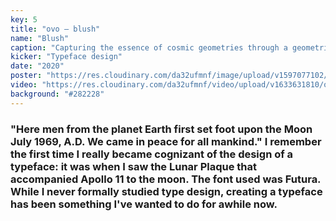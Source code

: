 ```yaml
---
key: 5
title: "ovo – blush"
name: "Blush"
caption: "Capturing the essence of cosmic geometries through a geometric typeface ✨."
kicker: "Typeface design"
date: "2020"
poster: "https://res.cloudinary.com/da32ufmnf/image/upload/v1597077102/blush/blush-01_2x_ndkg4j.png"
video: "https://res.cloudinary.com/da32ufmnf/video/upload/v1633631810/ovo-3.6/index/blush_azudkg.mp4"
background: "#282228"
---
```


### "Here men from the planet Earth first set foot upon the Moon July 1969, A.D. We came in peace for all mankind." I remember the first time I really became cognizant of the design of a typeface: it was when I saw the Lunar Plaque that accompanied Apollo 11 to the moon. The font used was Futura. While I never formally studied type design, creating a typeface has been something I've wanted to do for awhile now.
